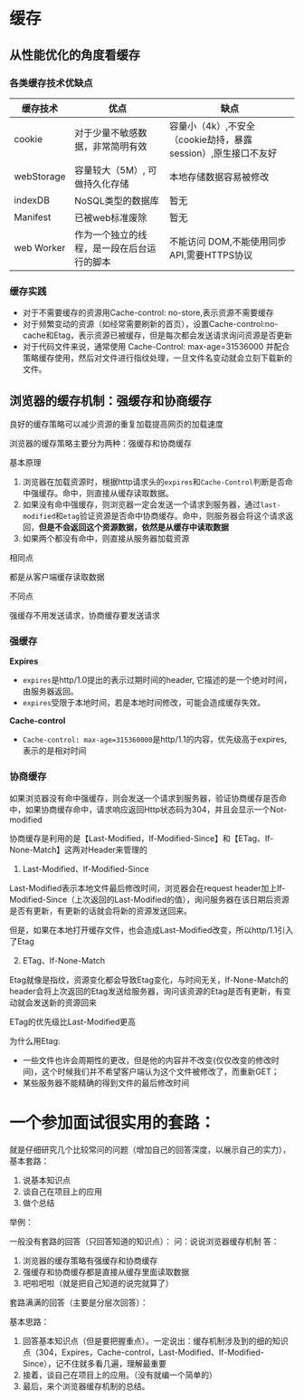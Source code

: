 # 缓存
## 从性能优化的角度看缓存
### 各类缓存技术优缺点

|缓存技术|优点|缺点|
|---|---|---|
|cookie|对于少量不敏感数据，非常简明有效|容量小（4k）,不安全（cookie劫持，暴露session）,原生接口不友好|
|webStorage|容量较大（5M）, 可做持久化存储|本地存储数据容易被修改|
|indexDB|NoSQL类型的数据库|暂无|
|Manifest|已被web标准废除|暂无|
|web Worker|作为一个独立的线程，是一段在后台运行的脚本|不能访问 DOM,不能使用同步 API,需要HTTPS协议|

### 缓存实践
* 对于不需要缓存的资源用Cache-control: no-store,表示资源不需要缓存
* 对于频繁变动的资源（如经常需要刷新的首页），设置Cache-control:no-cache和Etag，表示资源已被缓存，但是每次都会发送请求询问资源是否更新
* 对于代码文件来说，通常使用 Cache-Control: max-age=31536000 并配合策略缓存使用，然后对文件进行指纹处理，一旦文件名变动就会立刻下载新的文件。

## 浏览器的缓存机制：强缓存和协商缓存
良好的缓存策略可以减少资源的重复加载提高网页的加载速度

浏览器的缓存策略主要分为两种：强缓存和协商缓存

基本原理

1. 浏览器在加载资源时，根据http请求头的`expires`和`Cache-Control`判断是否命中强缓存。命中，则直接从缓存读取数据。
2. 如果没有命中强缓存，则浏览器一定会发送一个请求到服务器，通过`last-modified`和`etag`验证资源是否命中协商缓存。命中，则服务器会将这个请求返回，**但是不会返回这个资源数据，依然是从缓存中读取数据**
3. 如果两个都没有命中，则直接从服务器加载资源

相同点

都是从客户端缓存读取数据

不同点

强缓存不用发送请求，协商缓存要发送请求

### 强缓存
**Expires**
* `expires`是http/1.0提出的表示过期时间的header, 它描述的是一个绝对时间，由服务器返回。
* `expires`受限于本地时间，若是本地时间修改，可能会造成缓存失效。

**Cache-control**
* `Cache-control: max-age=315360000`是http/1.1的内容，优先级高于expires,表示的是相对时间

### 协商缓存
如果浏览器没有命中强缓存，则会发送一个请求到服务器，验证协商缓存是否命中，如果协商缓存命中，请求响应返回Http状态码为304，并且会显示一个Not-modified

协商缓存是利用的是【Last-Modified，If-Modified-Since】和【ETag、If-None-Match】这两对Header来管理的

1. Last-Modified、If-Modified-Since

Last-Modified表示本地文件最后修改时间，浏览器会在request header加上If-Modified-Since（上次返回的Last-Modified的值），询问服务器在该日期后资源是否有更新，有更新的话就会将新的资源发送回来。

但是，如果在本地打开缓存文件，也会造成Last-Modified改变，所以http/1.1引入了Etag

2. ETag、If-None-Match

Etag就像是指纹，资源变化都会导致Etag变化，与时间无关，If-None-Match的header会将上次返回的Etag发送给服务器，询问该资源的Etag是否有更新，有变动就会发送新的资源回来

ETag的优先级比Last-Modified更高

为什么用Etag:

* 一些文件也许会周期性的更改，但是他的内容并不改变(仅仅改变的修改时间)，这个时候我们并不希望客户端认为这个文件被修改了，而重新GET；
* 某些服务器不能精确的得到文件的最后修改时间



# 一个参加面试很实用的套路：

就是仔细研究几个比较常问的问题（增加自己的回答深度，以展示自己的实力），
基本套路：
1. 说基本知识点
2. 谈自己在项目上的应用
3. 做个总结


举例：

一般没有套路的回答（只回答知道的知识点）：
问：说说浏览器缓存机制
答：
1. 浏览器的缓存策略有强缓存和协商缓存
2. 强缓存和协商缓存都是直接从缓存里面读取数据
3. 吧啦吧啦（就是把自己知道的说完就算了）

套路满满的回答（主要是分层次回答）：

基本思路：
1. 回答基本知识点（但是要把握重点）。一定说出：缓存机制涉及到的细的知识点（304，Expires，Cache-control，Last-Modified、If-Modified-Since），记不住就多看几遍，理解最重要
2. 接着，谈自己在项目上的应用。（没有就编一个简单的）
3. 最后，来个浏览器缓存机制的总结。
